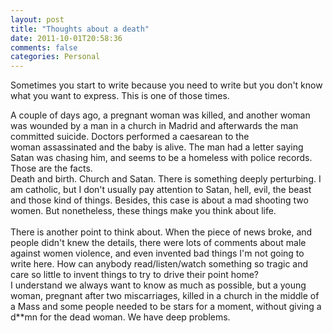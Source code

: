```yaml
---
layout: post
title: "Thoughts about a death"
date: 2011-10-01T20:58:36
comments: false
categories: Personal
---
```


Sometimes you start to write because you need to write but you don't know what you want to express. This is one of those times.<br /><div>A couple of days ago, a pregnant woman was killed, and another woman was wounded by a man in a church in Madrid and afterwards the man committed&nbsp;suicide. Doctors performed a caesarean to the woman&nbsp;assassinated&nbsp;and the baby is alive. The man had a letter saying Satan was chasing him, and seems to be a homeless with police records.</div><div>Those are the facts.&nbsp;</div><div>Death and birth. Church and Satan. There is something deeply perturbing. I am catholic, but I don't usually pay attention to Satan, hell, evil, the beast and those kind of things. Besides, this case is about a mad shooting two women.&nbsp;But nonetheless, these things make you think about life.</div><div><br /></div><div>There is another point to think about. When the piece of news broke, and people didn't knew the details, there were lots of comments about male against women violence, and even invented bad things I'm not going to write here. How can anybody read/listen/watch something so tragic and care so little to invent things to try to drive their point home?&nbsp;</div><div>I understand we always want to know as much as possible, but a young woman, pregnant after two miscarriages, killed in a church in the middle of a Mass and some people needed to be stars for a moment, without giving a d\*\*mn for the dead woman. We have deep problems.</div>
